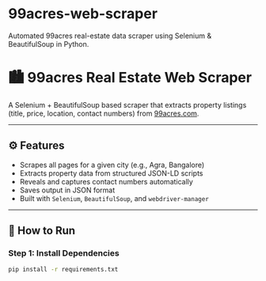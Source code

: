 # 99acres-web-scraper
Automated 99acres real-estate data scraper using Selenium &amp; BeautifulSoup in Python.
# 🏙️ 99acres Real Estate Web Scraper

A Selenium + BeautifulSoup based scraper that extracts property listings (title, price, location, contact numbers) from [99acres.com](https://www.99acres.com).

---

## ⚙️ Features
- Scrapes all pages for a given city (e.g., Agra, Bangalore)
- Extracts property data from structured JSON-LD scripts
- Reveals and captures contact numbers automatically
- Saves output in JSON format
- Built with `Selenium`, `BeautifulSoup`, and `webdriver-manager`

---

## 🚀 How to Run

### Step 1: Install Dependencies
```bash
pip install -r requirements.txt


